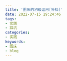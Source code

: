 ```yaml
---
title: '图床的初级运用[补档]'
date: 2022-07-15 19:24:46
tags:
- 实践
- 踩坑
categories:
- 实践
keywords:
- 图床
- blog
---
```

